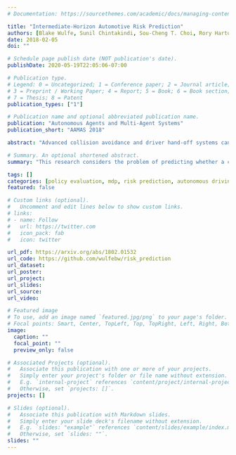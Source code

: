 ```yaml
---
# Documentation: https://sourcethemes.com/academic/docs/managing-content/

title: "Intermediate-Horizon Automotive Risk Prediction"
authors: [Blake Wulfe, Sunil Chintakindi, Sou-Cheng T. Choi, Rory Hartong-Redden, Anuradha Kodali, Mykel J. Kochenderfer]
date: 2018-02-05
doi: ""

# Schedule page publish date (NOT publication's date).
publishDate: 2020-05-19T22:05:06-07:00

# Publication type.
# Legend: 0 = Uncategorized; 1 = Conference paper; 2 = Journal article;
# 3 = Preprint / Working Paper; 4 = Report; 5 = Book; 6 = Book section;
# 7 = Thesis; 8 = Patent
publication_types: ["1"]

# Publication name and optional abbreviated publication name.
publication: "Autonomous Agents and Multi-Agent Systems"
publication_short: "AAMAS 2018"

abstract: "Advanced collision avoidance and driver hand-off systems can benefit from the ability to accurately predict, in real time, the probability a vehicle will be involved in a collision within an intermediate horizon of 10 to 20 seconds. The rarity of collisions in real-world data poses a significant challenge to developing this capability because, as we demonstrate empirically, intermediate-horizon risk prediction depends heavily on high-dimensional driver behavioral features. As a result, a large amount of data is required to fit an effective predictive model. In this paper, we assess whether simulated data can help alleviate this issue. Focusing on highway driving, we present a three-step approach for generating data and fitting a predictive model capable of real-time prediction. First, high-risk automotive scenes are generated using importance sampling on a learned Bayesian network scene model. Second, collision risk is estimated through Monte Carlo simulation. Third, a neural network domain adaptation model is trained on real and simulated data to address discrepancies between the two domains. Experiments indicate that simulated data can mitigate issues resulting from collision rarity, thereby improving risk prediction in real-world data."

# Summary. An optional shortened abstract.
summary: "This research considers the problem of predicting whether a car will suffer a collision in the time period 10-20 seconds in the future. We formulate this task as policy evaluation in a MDP with a high-dimensional, continuous state space, and a reward function dominated by rare events (collisions). We then demonstrate that simulated data and domain adaptation models can be used to improve prediction performance on real-world data."

tags: []
categories: [policy evaluation, mdp, risk prediction, autonomous driving]
featured: false

# Custom links (optional).
#   Uncomment and edit lines below to show custom links.
# links:
# - name: Follow
#   url: https://twitter.com
#   icon_pack: fab
#   icon: twitter

url_pdf: https://arxiv.org/abs/1802.01532
url_code: https://github.com/wulfebw/risk_prediction
url_dataset:
url_poster:
url_project:
url_slides:
url_source:
url_video:

# Featured image
# To use, add an image named `featured.jpg/png` to your page's folder. 
# Focal points: Smart, Center, TopLeft, Top, TopRight, Left, Right, BottomLeft, Bottom, BottomRight.
image:
  caption: ""
  focal_point: ""
  preview_only: false

# Associated Projects (optional).
#   Associate this publication with one or more of your projects.
#   Simply enter your project's folder or file name without extension.
#   E.g. `internal-project` references `content/project/internal-project/index.md`.
#   Otherwise, set `projects: []`.
projects: []

# Slides (optional).
#   Associate this publication with Markdown slides.
#   Simply enter your slide deck's filename without extension.
#   E.g. `slides: "example"` references `content/slides/example/index.md`.
#   Otherwise, set `slides: ""`.
slides: ""
---
```

